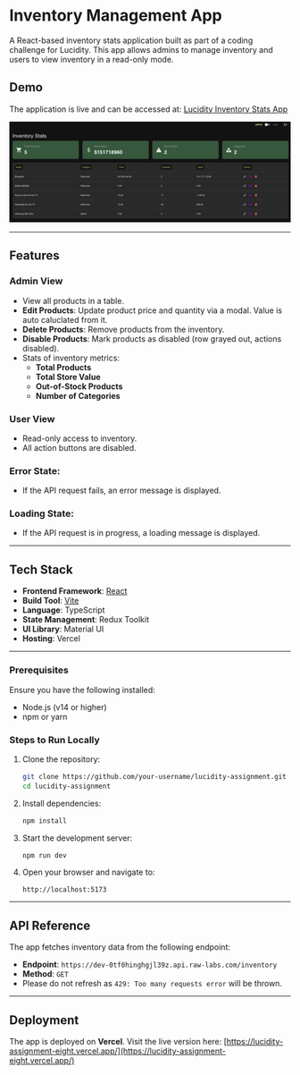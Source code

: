 # Inventory Management App

A React-based inventory stats application built as part of a coding challenge for Lucidity. This app allows admins to manage inventory and users to view inventory in a read-only mode.

## Demo

The application is live and can be accessed at:
[Lucidity Inventory Stats App](https://lucidity-assignment-eight.vercel.app/)

![Lucidity Inventory Stats App](./public/lucidity-inventory-stats.png)

---

## Features

### Admin View

- View all products in a table.
- **Edit Products**: Update product price and quantity via a modal. Value is auto caluclated from it.
- **Delete Products**: Remove products from the inventory.
- **Disable Products**: Mark products as disabled (row grayed out, actions disabled).
- Stats of inventory metrics:
  - **Total Products**
  - **Total Store Value**
  - **Out-of-Stock Products**
  - **Number of Categories**

### User View

- Read-only access to inventory.
- All action buttons are disabled.

### Error State:

- If the API request fails, an error message is displayed.

### Loading State:

- If the API request is in progress, a loading message is displayed.

---

## Tech Stack

- **Frontend Framework**: [React](https://reactjs.org/)
- **Build Tool**: [Vite](https://vitejs.dev/)
- **Language**: TypeScript
- **State Management**: Redux Toolkit
- **UI Library**: Material UI
- **Hosting**: Vercel

---

### Prerequisites

Ensure you have the following installed:

- Node.js (v14 or higher)
- npm or yarn

### Steps to Run Locally

1. Clone the repository:
   ```bash
   git clone https://github.com/your-username/lucidity-assignment.git
   cd lucidity-assignment
   ```
2. Install dependencies:
   ```bash
   npm install
   ```
3. Start the development server:
   ```bash
   npm run dev
   ```
4. Open your browser and navigate to:
   ```
   http://localhost:5173
   ```

---

## API Reference

The app fetches inventory data from the following endpoint:

- **Endpoint**: `https://dev-0tf0hinghgjl39z.api.raw-labs.com/inventory`
- **Method**: `GET`
- Please do not refresh as `429: Too many requests error` will be thrown.

---

## Deployment

The app is deployed on **Vercel**. Visit the live version here:
[https://lucidity-assignment-eight.vercel.app/](https://lucidity-assignment-eight.vercel.app/)
